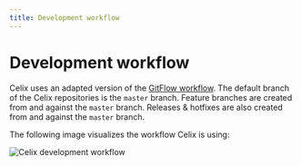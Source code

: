 ```yaml
---
title: Development workflow
---
```


# Development workflow

Celix uses an adapted version of the [GitFlow workflow](https://www.atlassian.com/git/tutorials/comparing-workflows/gitflow-workflow).
The default branch of the Celix repositories is the `master` branch. Feature branches are created from and against the
`master` branch. Releases & hotfixes are also created from and against the `master` branch.

The following image visualizes the workflow Celix is using:

<img src="development-workflow.png" class="img-fluid" alt="Celix development workflow">

